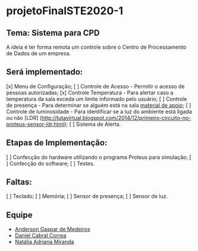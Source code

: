 # projetoFinalSTE2020-1
## Tema: Sistema para CPD
A ideia é ter forma remota um controle sobre o Centro de Processamento de Dados de um empresa.

## Será implementado:
[x] Menu de Configuração;
[ ] Controle de Acesso - Permitir o acesso de pessoas autorizadas;
[x] Controle Temperatura - Para alertar caso a temperatura da sala exceda um limite informado pelo usuário;
[ ] Controle de presença - Para determinar se alguém está na sala [material de apoio](https://www.robocore.net/upload/attachments/manual_conjunto_ir_digital_1_0_600.pdf);
[ ] Controle de luminosidade - Para identificar se a luz do ambiente está ligada ou não [LDR] (http://tutavirtual.blogspot.com/2014/12/primeiro-circuito-no-proteus-sensor-ldr.html);
[ ] Sistema de Alerta.

## Etapas de Implementação:
[ ] Confecção do hardware utilizando o programa Proteus para simulação;
[ ] Confecção do software;
[ ] Testes.

## Faltas:
[ ] Teclado;
[ ] Memória;
[ ] Sensor de presença;
[ ] Sensor de luz.

## Equipe
  * [Anderson Gaspar de Medeiros](https://github.com/AndersonGaspar)
  * [Daniel Cabral Correa](https://github.com/Danehko)
  * [Natália Adriana Miranda](https://github.com/NataliaAMiranda)

